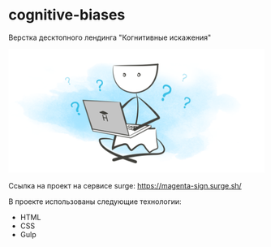 # cognitive-biases

Верстка десктопного лендинга "Когнитивные искажения"

![Иллюстрация к проекту](https://github.com/AeolusG/cognitive-biases/blob/main/src/assets/images/content_img/main.png)

Ссылка на проект на сервисе surge:
https://magenta-sign.surge.sh/

В проекте использованы следующие технологии:

- HTML
- CSS
- Gulp

